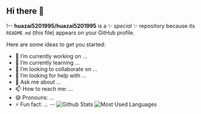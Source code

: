 ## Hi there 👋

!--
**huazai5201995/huazai5201995** is a ✨ _special_ ✨ repository because its `README.md` (this file) appears on your GitHub profile.

Here are some ideas to get you started:

- 🔭 I’m currently working on ...
- 🌱 I’m currently learning ...
- 👯 I’m looking to collaborate on ...
- 🤔 I’m looking for help with ...
- 💬 Ask me about ...
- 📫 How to reach me: ...
- 😄 Pronouns: ...
- ⚡ Fun fact: ...
--
![Github Stats](https://github-readme-stats.vercel.app/api?username=huazai5201995&show_icons=true&theme=dark&count_private=true)
![Most Used Languages](https://github-readme-stats.vercel.app/api/top-langs/?username=huazai5201995&theme=dark&layout=compact)

